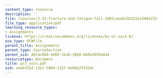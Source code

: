 ```yaml
---
content_type: resource
description: ''
file: /courses/3-35-fracture-and-fatigue-fall-2003/aeeb332d12e15004232fbeb6b2f4324c_ps7_soln.pdf
file_type: application/pdf
learning_resource_types:
- Assignments
license: https://creativecommons.org/licenses/by-nc-sa/4.0/
ocw_type: OCWFile
parent_title: Assignments
parent_type: CourseSection
parent_uid: 40fac8b9-4d69-1b16-28b8-bb0a305bb8a4
resourcetype: Document
title: ps7_soln.pdf
uid: aeeb332d-12e1-5004-232f-beb6b2f4324c
---
```

